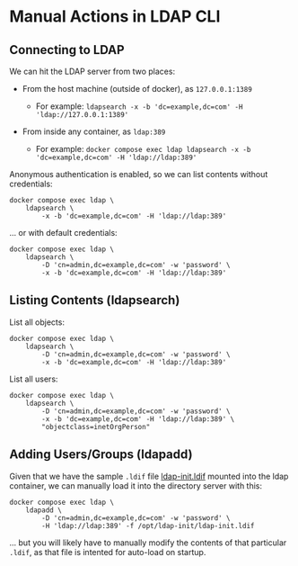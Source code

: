 # Manual Actions in LDAP CLI

## Connecting to LDAP

We can hit the LDAP server from two places:

* From the host machine (outside of docker), as `127.0.0.1:1389`
    * For example: `ldapsearch -x -b 'dc=example,dc=com' -H 'ldap://127.0.0.1:1389'`

* From inside any container, as `ldap:389`
    * For example: `docker compose exec ldap ldapsearch -x -b 'dc=example,dc=com' -H 'ldap://ldap:389'`

Anonymous authentication is enabled, so we can list contents without credentials:

```
docker compose exec ldap \
    ldapsearch \
        -x -b 'dc=example,dc=com' -H 'ldap://ldap:389'

```

... or with default credentials:

```
docker compose exec ldap \
    ldapsearch \
        -D 'cn=admin,dc=example,dc=com' -w 'password' \
        -x -b 'dc=example,dc=com' -H 'ldap://ldap:389'
```

## Listing Contents (ldapsearch)

List all objects:

```
docker compose exec ldap \
    ldapsearch \
        -D 'cn=admin,dc=example,dc=com' -w 'password' \
        -x -b 'dc=example,dc=com' -H 'ldap://ldap:389'
```

List all users:

```
docker compose exec ldap \
    ldapsearch \
        -D 'cn=admin,dc=example,dc=com' -w 'password' \
        -x -b 'dc=example,dc=com' -H 'ldap://ldap:389' \
        "objectclass=inetOrgPerson"
```

## Adding Users/Groups (ldapadd)

Given that we have the sample `.ldif` file [ldap-init.ldif](ldap/ldap-init.ldif)
mounted into the ldap container, we can manually load it into the directory server with this:

```
docker compose exec ldap \
    ldapadd \
        -D 'cn=admin,dc=example,dc=com' -w 'password' \
        -H 'ldap://ldap:389' -f /opt/ldap-init/ldap-init.ldif
```

... but you will likely have to manually modify the contents of that particular `.ldif`,
as that file is intented for auto-load on startup.
